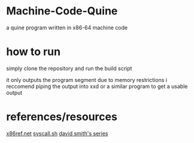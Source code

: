 # Machine-Code-Quine
a quine program written in x86-64 machine code

# how to run
simply clone the repository and run the build script

it only outputs the program segment due to memory restrictions
i reccomend piping the output into xxd or a similar program to get a usable output
# references/resources
[x86ref.net](http://ref.x86asm.net/coder64.html)
[syscall.sh](https://x64.syscall.sh/)
[david smith's series](https://www.youtube.com/playlist?list=PLZCIHSjpQ12woLj0sjsnqDH8yVuXwTy3p)
